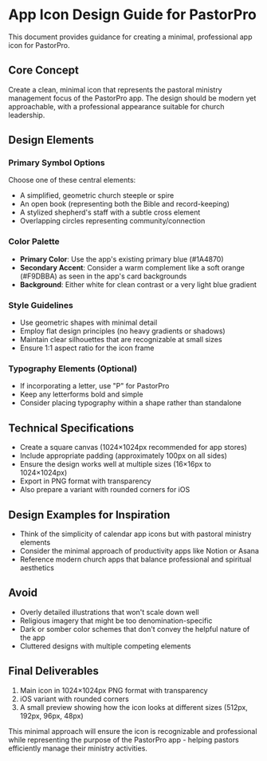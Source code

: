 # App Icon Design Guide for PastorPro

This document provides guidance for creating a minimal, professional app icon for PastorPro.

## Core Concept
Create a clean, minimal icon that represents the pastoral ministry management focus of the PastorPro app. The design should be modern yet approachable, with a professional appearance suitable for church leadership.

## Design Elements

### Primary Symbol Options
Choose one of these central elements:
- A simplified, geometric church steeple or spire
- An open book (representing both the Bible and record-keeping)
- A stylized shepherd's staff with a subtle cross element
- Overlapping circles representing community/connection

### Color Palette
- **Primary Color**: Use the app's existing primary blue (#1A4870)
- **Secondary Accent**: Consider a warm complement like a soft orange (#F9DBBA) as seen in the app's card backgrounds
- **Background**: Either white for clean contrast or a very light blue gradient

### Style Guidelines
- Use geometric shapes with minimal detail
- Employ flat design principles (no heavy gradients or shadows)
- Maintain clear silhouettes that are recognizable at small sizes
- Ensure 1:1 aspect ratio for the icon frame

### Typography Elements (Optional)
- If incorporating a letter, use "P" for PastorPro
- Keep any letterforms bold and simple
- Consider placing typography within a shape rather than standalone

## Technical Specifications
- Create a square canvas (1024×1024px recommended for app stores)
- Include appropriate padding (approximately 100px on all sides)
- Ensure the design works well at multiple sizes (16×16px to 1024×1024px)
- Export in PNG format with transparency
- Also prepare a variant with rounded corners for iOS

## Design Examples for Inspiration
- Think of the simplicity of calendar app icons but with pastoral ministry elements
- Consider the minimal approach of productivity apps like Notion or Asana
- Reference modern church apps that balance professional and spiritual aesthetics

## Avoid
- Overly detailed illustrations that won't scale down well
- Religious imagery that might be too denomination-specific
- Dark or somber color schemes that don't convey the helpful nature of the app
- Cluttered designs with multiple competing elements

## Final Deliverables
1. Main icon in 1024×1024px PNG format with transparency
2. iOS variant with rounded corners
3. A small preview showing how the icon looks at different sizes (512px, 192px, 96px, 48px)

This minimal approach will ensure the icon is recognizable and professional while representing the purpose of the PastorPro app - helping pastors efficiently manage their ministry activities.